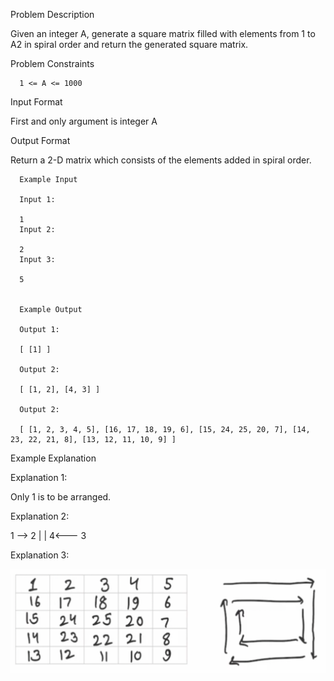 Problem Description

Given an integer A, generate a square matrix filled with elements from 1 to A2 in spiral order and return the generated square matrix.



Problem Constraints
      
      1 <= A <= 1000



Input Format

First and only argument is integer A


Output Format

Return a 2-D matrix which consists of the elements added in spiral order.


      
      Example Input
      
      Input 1:
      
      1
      Input 2:
      
      2
      Input 3:
      
      5
      
      
      Example Output
      
      Output 1:
      
      [ [1] ]
      
      Output 2:
      
      [ [1, 2], [4, 3] ]
      
      Output 2:
      
      [ [1, 2, 3, 4, 5], [16, 17, 18, 19, 6], [15, 24, 25, 20, 7], [14, 23, 22, 21, 8], [13, 12, 11, 10, 9] ]


Example Explanation

Explanation 1:

Only 1 is to be arranged.

Explanation 2:

1 --> 2
      |
      |
4<--- 3

Explanation 3:

![img.png](img.png)